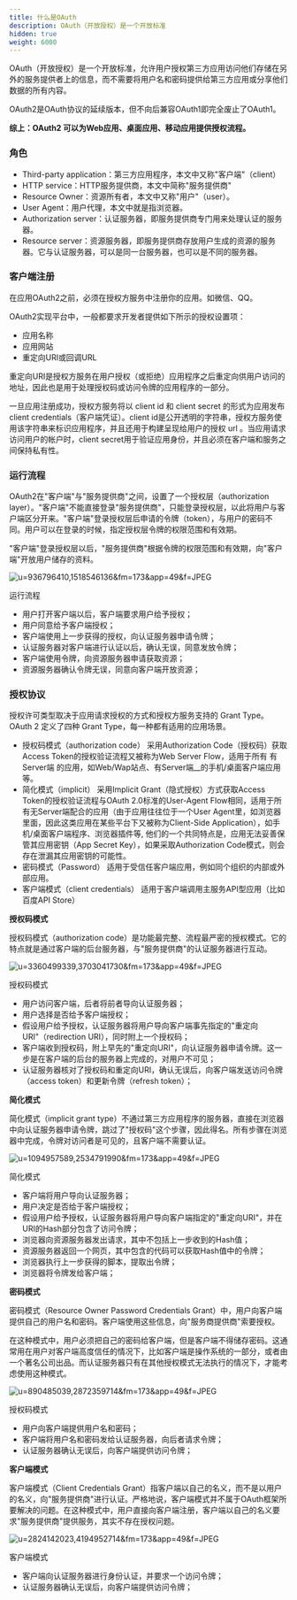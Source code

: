 ```yaml
---
title: 什么是OAuth
description: OAuth（开放授权）是一个开放标准
hidden: true
weight: 6000
---
```

OAuth（开放授权）是一个开放标准，允许用户授权第三方应用访问他们存储在另外的服务提供者上的信息，而不需要将用户名和密码提供给第三方应用或分享他们数据的所有内容。

OAuth2是OAuth协议的延续版本，但不向后兼容OAuth1即完全废止了OAuth1。

**综上：OAuth2 可以为Web应用、桌面应用、移动应用提供授权流程。**

### 角色

- Third-party application：第三方应用程序，本文中又称"客户端"（client）
- HTTP service：HTTP服务提供商，本文中简称"服务提供商"
- Resource Owner：资源所有者，本文中又称"用户"（user）。
- User Agent：用户代理，本文中就是指浏览器。
- Authorization server：认证服务器，即服务提供商专门用来处理认证的服务器。
- Resource server：资源服务器，即服务提供商存放用户生成的资源的服务器。它与认证服务器，可以是同一台服务器，也可以是不同的服务器。

### 客户端注册

在应用OAuth2之前，必须在授权方服务中注册你的应用。如微信、QQ。

OAuth2实现平台中，一般都要求开发者提供如下所示的授权设置项：

- 应用名称
- 应用网站
- 重定向URI或回调URL

重定向URI是授权方服务在用户授权（或拒绝）应用程序之后重定向供用户访问的地址，因此也是用于处理授权码或访问令牌的应用程序的一部分。

一旦应用注册成功，授权方服务将以 client id 和 client secret 的形式为应用发布client credentials（客户端凭证）。client id是公开透明的字符串，授权方服务使用该字符串来标识应用程序，并且还用于构建呈现给用户的授权 url 。当应用请求访问用户的帐户时，client secret用于验证应用身份，并且必须在客户端和服务之间保持私有性。

### 运行流程

OAuth2在"客户端"与"服务提供商"之间，设置了一个授权层（authorization layer）。"客户端"不能直接登录"服务提供商"，只能登录授权层，以此将用户与客户端区分开来。"客户端"登录授权层后申请的令牌（token），与用户的密码不同。用户可以在登录的时候，指定授权层令牌的权限范围和有效期。

"客户端"登录授权层以后，"服务提供商"根据令牌的权限范围和有效期，向"客户端"开放用户储存的资料。

![u=936796410,1518546136&fm=173&app=49&f=JPEG](https://grstatic.oss-cn-shanghai.aliyuncs.com/images/docs/5.1/user-manual/oauth2.0/u%3D936796410%2C1518546136%26fm%3D173%26app%3D49%26f%3DJPEG.jpg)

运行流程

- 用户打开客户端以后，客户端要求用户给予授权；
- 用户同意给予客户端授权；
- 客户端使用上一步获得的授权，向认证服务器申请令牌；
- 认证服务器对客户端进行认证以后，确认无误，同意发放令牌；
- 客户端使用令牌，向资源服务器申请获取资源；
- 资源服务器确认令牌无误，同意向客户端开放资源；

### 授权协议

授权许可类型取决于应用请求授权的方式和授权方服务支持的 Grant Type。OAuth 2 定义了四种 Grant Type，每一种都有适用的应用场景。

- 授权码模式（authorization code）
   采用Authorization Code（授权码）获取Access Token的授权验证流程又被称为Web Server Flow，适用于所有 有Server端 的应用，如Web/Wap站点、有Server端__的手机/桌面客户端应用等。
- 简化模式（implicit）
   采用Implicit Grant（隐式授权）方式获取Access Token的授权验证流程与OAuth 2.0标准的User-Agent Flow相同，适用于所有无Server端配合的应用（由于应用往往位于一个User Agent里，如浏览器里面，因此这类应用在某些平台下又被称为Client-Side Application），如手机/桌面客户端程序、浏览器插件等, 他们的一个共同特点是，应用无法妥善保管其应用密钥（App Secret Key），如果采取Authorization Code模式，则会存在泄漏其应用密钥的可能性。
- 密码模式（Password）
   适用于受信任客户端应用，例如同个组织的内部或外部应用。
- 客户端模式（client credentials）
   适用于客户端调用主服务API型应用（比如百度API Store）

**授权码模式**

授权码模式（authorization code）是功能最完整、流程最严密的授权模式。它的特点就是通过客户端的后台服务器，与"服务提供商"的认证服务器进行互动。

![u=3360499339,3703041730&fm=173&app=49&f=JPEG](https://grstatic.oss-cn-shanghai.aliyuncs.com/images/docs/5.1/user-manual/oauth2.0/u%3D3360499339%2C3703041730%26fm%3D173%26app%3D49%26f%3DJPEG.jpg)

授权码模式

- 用户访问客户端，后者将前者导向认证服务器；
- 用户选择是否给予客户端授权；
- 假设用户给予授权，认证服务器将用户导向客户端事先指定的"重定向URI"（redirection URI），同时附上一个授权码；
- 客户端收到授权码，附上早先的"重定向URI"，向认证服务器申请令牌。这一步是在客户端的后台的服务器上完成的，对用户不可见；
- 认证服务器核对了授权码和重定向URI，确认无误后，向客户端发送访问令牌（access token）和更新令牌（refresh token）；

**简化模式**

简化模式（implicit grant type）不通过第三方应用程序的服务器，直接在浏览器中向认证服务器申请令牌，跳过了"授权码"这个步骤，因此得名。所有步骤在浏览器中完成，令牌对访问者是可见的，且客户端不需要认证。

![u=1094957589,2534791990&fm=173&app=49&f=JPEG](https://grstatic.oss-cn-shanghai.aliyuncs.com/images/docs/5.1/user-manual/oauth2.0/u%3D1094957589%2C2534791990%26fm%3D173%26app%3D49%26f%3DJPEG.jpg)

简化模式

- 客户端将用户导向认证服务器；
- 用户决定是否给于客户端授权；
- 假设用户给予授权，认证服务器将用户导向客户端指定的"重定向URI"，并在URI的Hash部分包含了访问令牌；
- 浏览器向资源服务器发出请求，其中不包括上一步收到的Hash值；
- 资源服务器返回一个网页，其中包含的代码可以获取Hash值中的令牌；
- 浏览器执行上一步获得的脚本，提取出令牌；
- 浏览器将令牌发给客户端；

**密码模式**

密码模式（Resource Owner Password Credentials Grant）中，用户向客户端提供自己的用户名和密码。客户端使用这些信息，向"服务商提供商"索要授权。

在这种模式中，用户必须把自己的密码给客户端，但是客户端不得储存密码。这通常用在用户对客户端高度信任的情况下，比如客户端是操作系统的一部分，或者由一个著名公司出品。而认证服务器只有在其他授权模式无法执行的情况下，才能考虑使用这种模式。

![u=890485039,2872359714&fm=173&app=49&f=JPEG](https://grstatic.oss-cn-shanghai.aliyuncs.com/images/docs/5.1/user-manual/oauth2.0/u%3D890485039%2C2872359714%26fm%3D173%26app%3D49%26f%3DJPEG.jpg)

授权码模式

- 用户向客户端提供用户名和密码；
- 客户端将用户名和密码发给认证服务器，向后者请求令牌；
- 认证服务器确认无误后，向客户端提供访问令牌；

**客户端模式**

客户端模式（Client Credentials Grant）指客户端以自己的名义，而不是以用户的名义，向"服务提供商"进行认证。严格地说，客户端模式并不属于OAuth框架所要解决的问题。在这种模式中，用户直接向客户端注册，客户端以自己的名义要求"服务提供商"提供服务，其实不存在授权问题。

![u=2824142023,4194952714&fm=173&app=49&f=JPEG](https://grstatic.oss-cn-shanghai.aliyuncs.com/images/docs/5.1/user-manual/oauth2.0/u%3D2824142023%2C4194952714%26fm%3D173%26app%3D49%26f%3DJPEG.jpeg)

客户端模式

- 客户端向认证服务器进行身份认证，并要求一个访问令牌；
- 认证服务器确认无误后，向客户端提供访问令牌；